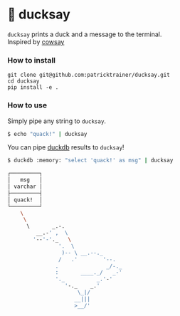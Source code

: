 # :duck: ducksay


`ducksay` prints a duck and a message to the terminal.  
    Inspired by [cowsay](https://en.wikipedia.org/wiki/Cowsay)

### How to install

```
git clone git@github.com:patricktrainer/ducksay.git
cd ducksay
pip install -e .
```

### How to use

Simply pipe any string to `ducksay`.
```bash
$ echo "quack!" | ducksay
```

You can pipe [duckdb](duckdb.org) results to `ducksay`!

```bash
$ duckdb :memory: "select 'quack!' as msg" | ducksay

┌─────────┐
│   msg   │
│ varchar │
├─────────┤
│ quack!  │
└─────────┘
    \
     \
      \       _.-.
         __.-' ,  \
        '--'-'._   \
                '.  \
                 )-- \ __.--._
                /   .'        '--.
               .               _/-._
               :       ____._/   _-'
               '._          _.'-'
                  '-._    _.'
                      \_|/
                     __|||
                     >__/'
```
